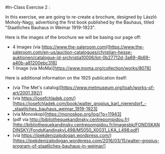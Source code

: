 #In-Class Exercise 2 :

In this exercise, we are going to re-create a brochure, designed by László Moholy-Nagy, advertising the first book published by the Bauhaus, titled "Staatliches Bauhaus in Weimar 1919-1923".

Here is the images of the brochure we will be basing our page off:
- 4 Images (via https://www.the-saleroom.com)[https://www.the-saleroom.com/en-us/auction-catalogues/christian-hesse-auktionen/catalogue-id-srchristia10006/lot-0b27712d-3a69-4b69-a40b-a81200ebc318]
- 1 Image (via MoMa)[https://www.moma.org/collection/works/8078]


Here is additional information on the 1925 publication itself:
- (via The Met's catalog)[https://www.metmuseum.org/toah/works-of-art/2001.392/]
- (via https://josefchladek.com/)[https://josefchladek.com/book/walter_gropius_karl_nierendorf_-_staatliches_bauhaus_weimar_1919-1923]
- (via Monoskop)[https://monoskop.org/log/?p=11943]
- (pdf via http://bibliothequekandinsky.centrepompidou.fr)[http://bibliothequekandinsky.centrepompidou.fr/imagesbk/FONDSKANDINSKY/FondsKandinskyL498/M5050_X0031_LKA_L498.pdf]
- (via https://ipekdenizalpdogan.wordpress.com/)[https://ipekdenizalpdogan.wordpress.com/2016/03/15/walter-gropius-program-of-staatliches-bauhaus-in-weimar/]

